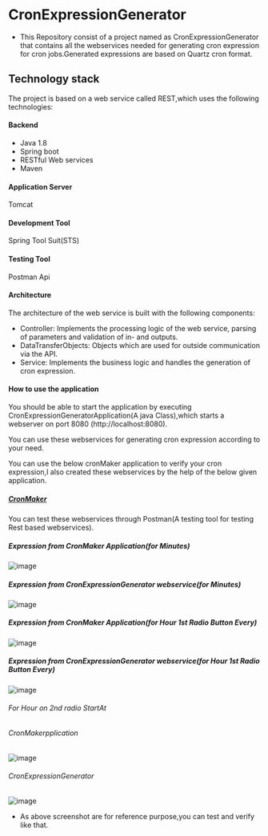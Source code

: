 # CronExpressionGenerator
- This Repository consist of a project named as CronExpressionGenerator that contains all the webservices needed for generating cron expression for cron jobs.Generated expressions are based on Quartz cron format.

## Technology stack
The project is based on a web service called REST,which uses the following technologies:

#### Backend
- Java 1.8
- Spring boot
- RESTful Web services
- Maven
#### Application Server
Tomcat
#### Development Tool
Spring Tool Suit(STS)
#### Testing Tool
Postman Api

#### Architecture
The architecture of the web service is built with the following components:
- Controller: Implements the processing logic of the web service, parsing of parameters and validation of in- and outputs.
- DataTransferObjects: Objects which are used for outside communication via the API.
- Service: Implements the business logic and handles the generation of cron expression.

#### How to use the application
You should be able to start the application by executing CronExpressionGeneratorApplication(A java Class),which starts a webserver on port 8080 (http://localhost:8080).

 You can use these webservices for generating cron expression according to your need.
 
 You can use the below cronMaker application to verify your cron expression,I also created these webservices by the help of the below given application.
##### [CronMaker](http://www.cronmaker.com/;jsessionid=node061q9kt7um7hq1jpxqp2hr24de1241044.node0?0 "CronMaker")
You can test these webservices through Postman(A testing tool for testing Rest based webservices).

##### Expression from CronMaker Application(for Minutes)

![image](https://user-images.githubusercontent.com/49890059/127139114-1c863750-7396-4ed9-b0c8-f9d1863c30f5.png)

##### Expression from CronExpressionGenerator webservice(for Minutes)

![image](https://user-images.githubusercontent.com/49890059/127139384-e37f8dcf-1067-44f0-8c95-eb1cd2fc76f4.png)

##### Expression from CronMaker Application(for Hour 1st Radio Button Every)

![image](https://user-images.githubusercontent.com/49890059/127140148-661b29bc-9eb3-44c9-bab0-15f6e969c393.png)


##### Expression from CronExpressionGenerator webservice(for Hour 1st Radio Button Every)

![image](https://user-images.githubusercontent.com/49890059/127140234-cf5c2823-9631-46ed-9a2f-e37df624c687.png)

###### For Hour on 2nd radio StartAt

###### CronMakerpplication
![image](https://user-images.githubusercontent.com/49890059/127140579-15b2e594-724e-4d9a-9316-855f7db1f91f.png)

###### CronExpressionGenerator
![image](https://user-images.githubusercontent.com/49890059/127140633-3c6522f1-26a9-4641-968f-8e1dd064486a.png)

- As above screenshot are for reference purpose,you can test and verify like that.
